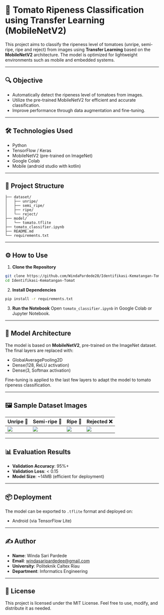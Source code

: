 # 🍅 Tomato Ripeness Classification using Transfer Learning (MobileNetV2)

This project aims to classify the ripeness level of tomatoes (unripe, semi-ripe, ripe and reject) from images using **Transfer Learning** based on the **MobileNetV2** architecture. The model is optimized for lightweight environments such as mobile and embedded systems.

---

## 🔍 Objective

- Automatically detect the ripeness level of tomatoes from images.
- Utilize the pre-trained MobileNetV2 for efficient and accurate classification.
- Improve performance through data augmentation and fine-tuning.

---

## 🛠️ Technologies Used

- Python
- TensorFlow / Keras
- MobileNetV2 (pre-trained on ImageNet)
- Google Colab
- Mobile (android studio with kotlin)

---

## 📁 Project Structure

```plaintext
├── dataset/
│   ├── unripe/
│   ├── semi_ripe/
│   ├── ripe/
│   └── reject/
├── model/
│   └── tomato.tflite
├── tomato_classifier.ipynb
├── README.md
└── requirements.txt
```

---

## ⚙️ How to Use

1. **Clone the Repository**
```bash
git clone https://github.com/WindaPardede28/Identifikasi-Kematangan-Tomat.git
cd Identifikasi-Kematangan-Tomat
```

2. **Install Dependencies**
```bash
pip install -r requirements.txt
```

3. **Run the Notebook**
Open `tomato_classifier.ipynb` in Google Colab or Jupyter Notebook.

---

## 🧠 Model Architecture

The model is based on **MobileNetV2**, pre-trained on the ImageNet dataset. The final layers are replaced with:
- GlobalAveragePooling2D
- Dense(128, ReLU activation)
- Dense(3, Softmax activation)

Fine-tuning is applied to the last few layers to adapt the model to tomato ripeness classification.

---

## 🖼️ Sample Dataset Images

| Unripe 🍏 | Semi-ripe 🍊 | Ripe 🍅 | Rejected ❌ |
|----------|--------------|--------|-------------|
| ![](path_to_image/unripe.jpg) | ![](path_to_image/semi_ripe.jpg) | ![](path_to_image/ripe.jpg) | ![](path_to_image/reject.jpg) |


---

## 📊 Evaluation Results

- **Validation Accuracy**: 95%+
- **Validation Loss**: < 0.15
- **Model Size**: ~14MB (efficient for deployment)

---

## 📦 Deployment

The model can be exported to `.tflite` format and deployed on:
- Android (via TensorFlow Lite)

---

## ✍️ Author

- **Name**: Winda Sari Pardede  
- **Email**: windasaripardedee@gmail.com  
- **University**: Politeknik Caltex Riau  
- **Department**: Informatics Engineering

---

## 📄 License

This project is licensed under the MIT License. Feel free to use, modify, and distribute it as needed.
